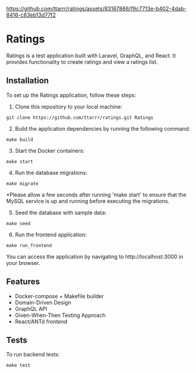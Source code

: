 
https://github.com/ttarrr/ratings/assets/83187866/f9c7713e-b402-4dab-8416-c83eb13d77f2


# Ratings
Ratings is a test application built with Laravel, GraphQL, and React. It provides functionality to create ratings and view a ratings list.

## Installation
To set up the Ratings application, follow these steps:

1. Clone this repository to your local machine:

```
git clone https://github.com/ttarrr/ratings.git Ratings
```
2. Build the application dependencies by running the following command:
```
make build
```
3. Start the Docker containers:
```
make start
```
4. Run the database migrations:
```
make migrate
```
*Please allow a few seconds after running 'make start' to ensure that the MySQL service is up and running before executing the migrations.

5. Seed the database with sample data:
```
make seed
```
6. Run the frontend application:
```
make run_frontend
```
You can access the application by navigating to http://localhost:3000 in your browser.

## Features

* Docker-compose + Makefile builder
* Domain-Driven Design
* GraphQL API
* Given-When-Then Testing Approach
* React/ANTd frontend

## Tests
To run backend tests:
```
make test
```
